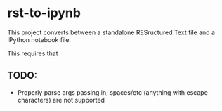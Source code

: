 
# rst-to-ipynb
This project converts between a standalone RESructured Text file and a IPython
notebook file.

This requires that

## TODO:
* Properly parse args passing in; spaces/etc (anything with escape characters)
  are not supported
